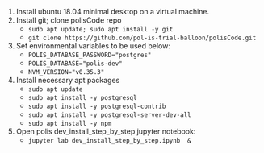 1. Install ubuntu 18.04 minimal desktop on a virtual machine.
1. Install git; clone polisCode repo
     * `sudo apt update; sudo apt install -y git`
     * `git clone https://github.com/pol-is-trial-balloon/polisCode.git`
1. Set environmental variables to be used below:
     * `POLIS_DATABASE_PASSWORD="postgres"`
     * `POLIS_DATABASE="polis-dev"`
     * `NVM_VERSION="v0.35.3"`
1. Install necessary apt packages
     * `sudo apt update`
     * `sudo apt install -y postgresql`
     * `sudo apt install -y postgresql-contrib`
     * `sudo apt install -y postgresql-server-dev-all`
     * `sudo apt install -y npm`
1. Open polis dev_install_step_by_step jupyter notebook:
     * `jupyter lab dev_install_step_by_step.ipynb  &`

